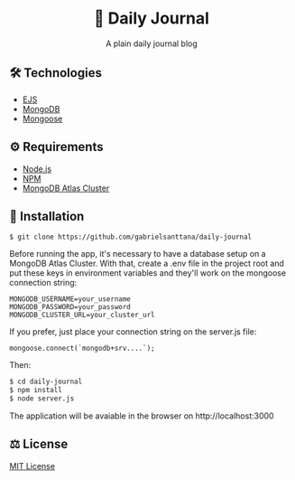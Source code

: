 # <div align="center">📔 Daily Journal</div>

<p align="center">A plain daily journal blog</p>


## 🛠️ Technologies

<ul>
  <li><a href="https://ejs.co/">EJS</a></li>
  <li><a href="https://www.mongodb.com/">MongoDB</a></li>
  <li><a href="https://mongoosejs.com/">Mongoose</a></li>
</ul>

## ⚙️ Requirements

<ul>
  <li><a href="https://nodejs.org/en/">Node.js</a></li>
  <li><a href="https://www.npmjs.com/">NPM</a></li>
  <li><a href="https://www.mongodb.com/cloud/atlas">MongoDB Atlas Cluster</a></li>
</ul>

## 🚀 Installation

```
$ git clone https://github.com/gabrielsanttana/daily-journal
```

Before running the app, it's necessary to have a database setup on a MongoDB Atlas Cluster. With that, create a .env file in the project root and put these keys in environment variables and they'll work on the mongoose connection string:

```
MONGODB_USERNAME=your_username
MONGODB_PASSWORD=your_password
MONGODB_CLUSTER_URL=your_cluster_url
```

If you prefer, just place your connection string on the server.js file:

```
mongoose.connect(`mongodb+srv....`);
```

Then:

```bash
$ cd daily-journal
$ npm install
$ node server.js
```

The application will be avaiable in the browser on http://localhost:3000

## ⚖️ License

[MIT License](https://github.com/gabrielsanttana/daily-journal/blob/master/LICENSE)

